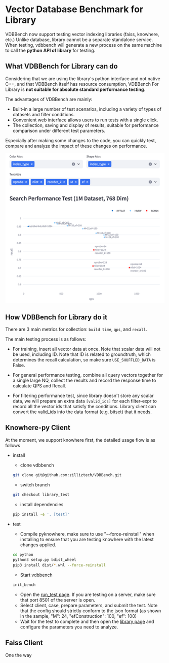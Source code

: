 # Vector Database Benchmark for Library

VDBBench now support testing vector indexing libraries (faiss, knowhere, etc.)
Unlike database, library cannot be a separate standalone service. When testing, vdbbench will generate a new process on the same machine to call the **python API of library** for testing.


## What VDBBench for Library can do

Considering that we are using the library's python interface and not native C++, and that VDBBench itself has resource consumption, VDBBench For Library is **not suitable for absolute standard performance testing**.

The advantages of VDBBench are mainly:
- Built-in a large number of test scenarios, including a variety of types of datasets and filter conditions.
- Convenient web interface allows users to run tests with a single click.
- The collection, saving and display of results, suitable for performance comparison under different test parameters.

Especially after making some changes to the code, you can quickly test, compare and analyze the impact of these changes on performance.

![library results](vectordb_bench/pic/vdbb-library-results.png)


## How VDBBench for Library do it

There are 3 main metrics for collection: `build time`, `qps`, and `recall`.

The main testing process is as follows:

- For training, insert all vector data at once. Note that scalar data will not be used, including ID. Note that ID is related to groundtruth, which determines the recall calculation, so make sure `USE_SHUFFLED_DATA` is False.

- For general performance testing, combine all query vectors together for a single large NQ, collect the results and record the response time to calculate QPS and Recall.

- For filtering performance test, since library doesn't store any scalar data, we will prepare an extra data `[valid_ids]` for each filter-expr to record all the vector ids that satisfy the conditions. Library client can convert the valid_ids into the data format (e.g. bitset) that it needs.

## Knowhere-py Client

At the moment, we support knowhere first, the detailed usage flow is as follows
- install
    - clone vdbbench
    ```sh
    git clone git@github.com:zilliztech/VDBBench.git
    ```
    - switch branch
    ```sh
    git checkout library_test
    ```
    - install dependencies
    ```sh
    pip install -e '. [test]'
    ```

- test
    - Compile pyknowhere, make sure to use "--force-reinstall" when installing to ensure that you are testing knowhere with the latest changes applied.
    ```sh
    cd python
    python3 setup.py bdist_wheel
    pip3 install dist/*.whl --force-reinstall
    ```
    - Start vdbbench
    ```sh
    init_bench
    ```
    - Open the [run_test page](http://localhost:8501/run_test). If you are testing on a server, make sure that port 8501 of the server is open.
    - Select client, case, prepare parameters, and submit the test. Note that the config should strictly conform to the json format (as shown in the sample, "M": 24, "efConstruction": 100, "ef": 100)
    - Wait for the test to complete and then open the [library page](http://localhost:8501/library_results) and configure the parameters you need to analyze.


## Faiss Client

One the way

